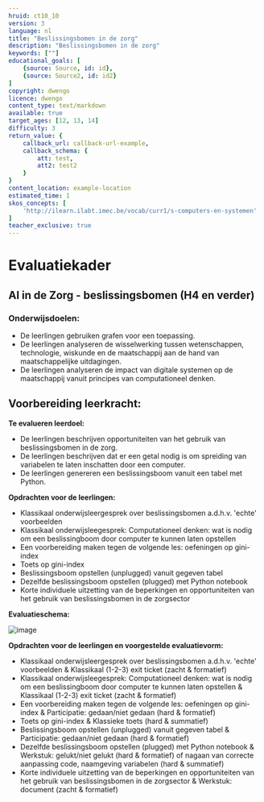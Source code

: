 ```yaml
---
hruid: ct10_10
version: 3
language: nl
title: "Beslissingsbomen in de zorg"
description: "Beslissingsbomen in de zorg"
keywords: [""]
educational_goals: [
    {source: Source, id: id}, 
    {source: Source2, id: id2}
]
copyright: dwengo
licence: dwengo
content_type: text/markdown
available: true
target_ages: [12, 13, 14]
difficulty: 3
return_value: {
    callback_url: callback-url-example,
    callback_schema: {
        att: test,
        att2: test2
    }
}
content_location: example-location
estimated_time: 1
skos_concepts: [
    'http://ilearn.ilabt.imec.be/vocab/curr1/s-computers-en-systemen'
]
teacher_exclusive: true
---
```


# Evaluatiekader

## AI in de Zorg - beslissingsbomen (H4 en verder)

### Onderwijsdoelen:
- De leerlingen gebruiken grafen voor een toepassing.
- De leerlingen analyseren de wisselwerking tussen wetenschappen, technologie, wiskunde en de maatschappij aan de hand van maatschappelijke uitdagingen.    
- De leerlingen analyseren de impact van digitale systemen op de maatschappij vanuit principes van computationeel denken.

**Voorbereiding leerkracht:** 
- 

**Te evalueren leerdoel:** 
- De leerlingen beschrijven opportuniteiten van het gebruik van beslissingsbomen in de zorg. 
- De leerlingen beschrijven dat er een getal nodig is om spreiding van variabelen te laten inschatten door een computer.
- De leerlingen genereren een beslissingsboom vanuit een tabel met Python.

**Opdrachten voor de leerlingen:**<br>
- Klassikaal onderwijsleergesprek over beslissingsbomen a.d.h.v. 'echte' voorbeelden
- Klassikaal onderwijsleegesprek: Computationeel denken: wat is nodig om een beslissingboom door computer te kunnen laten opstellen 
- Een voorbereiding maken tegen de volgende les: oefeningen op gini-index
- Toets op gini-index
- Beslissingsboom opstellen (unplugged) vanuit gegeven tabel
- Dezelfde beslissingsboom opstellen (plugged) met Python notebook
- Korte individuele uitzetting van de beperkingen en opportuniteiten van het gebruik van beslissingsbomen in de zorgsector
 
**Evaluatieschema:**

![image](https://github.com/dwengovzw/learning_content/assets/48352335/b67b11f2-185f-4909-a44d-ad0d7e9c6c74)

**Opdrachten voor de leerlingen en voorgestelde evaluatievorm:**<br>
- Klassikaal onderwijsleergesprek over beslissingsbomen a.d.h.v. 'echte' voorbeelden & Klassikaal (1-2-3) exit ticket (zacht & formatief)
- Klassikaal onderwijsleegesprek: Computationeel denken: wat is nodig om een beslissingboom door computer te kunnen laten opstellen & Klassikaal (1-2-3) exit ticket (zacht & formatief)
- Een voorbereiding maken tegen de volgende les: oefeningen op gini-index & Participatie: gedaan/niet gedaan (hard & formatief)
- Toets op gini-index & Klassieke toets (hard & summatief)
- Beslissingsboom opstellen (unplugged) vanuit gegeven tabel & Participatie: gedaan/niet gedaan (hard & formatief)
- Dezelfde beslissingsboom opstellen (plugged) met Python notebook & Werkstuk: gelukt/niet gelukt (hard & formatief) of nagaan van correcte aanpassing code, naamgeving variabelen (hard & summatief)
- Korte individuele uitzetting van de beperkingen en opportuniteiten van het gebruik van beslissingsbomen in de zorgsector & Werkstuk: document (zacht & formatief)

